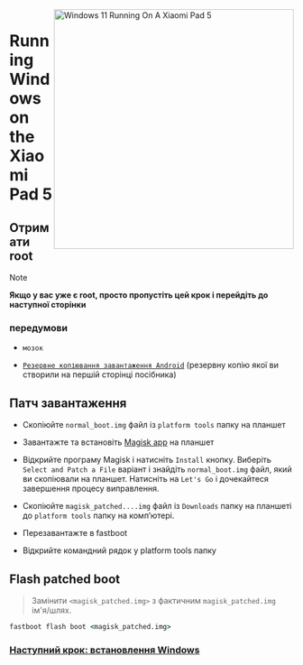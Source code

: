 <img align="right" src="https://raw.githubusercontent.com/erdilS/Port-Windows-11-Xiaomi-Pad-5/main/nabu.png" width="425" alt="Windows 11 Running On A Xiaomi Pad 5">


# Running Windows on the Xiaomi Pad 5

## Отримати root 
> [!NOTE]
> **Якщо у вас уже є root, просто пропустіть цей крок і перейдіть до наступної сторінки**

### передумови
- ```мозок```
  
- [```Резервне копіювання завантаження Android```](/guide/English/1-partition-en.md#Make-a-backup-of-your-existing-boot-image) (резервну копію якої ви створили на першій сторінці посібника)


## Патч завантаження 

- Скопіюйте ```normal_boot.img``` файл із ```platform tools``` папку на планшет 


- Завантажте та встановіть [Magisk app](https://github.com/topjohnwu/Magisk/releases/latest) на планшет
  
-  Відкрийте програму Magisk і натисніть ```Install``` кнопку. Виберіть ```Select and Patch a File``` варіант і знайдіть ```normal_boot.img``` файл, який ви скопіювали на планшет. Натисніть на ```Let's Go``` і дочекайтеся завершення процесу виправлення.
  
- Скопіюйте ```magisk_patched....img``` файл із ```Downloads``` папку на планшеті до ```platform tools``` папку на комп’ютері.

- Перезавантажте в fastboot
  
- Відкрийте командний рядок у platform tools папку

 ## Flash patched boot 
 > Замінити `<magisk_patched.img>` з фактичним ```magisk_patched.img``` ім'я/шлях.
```cmd
fastboot flash boot <magisk_patched.img>
```

### [Наступний крок: встановлення Windows](/guide/Ukrainian/3-install-uk.md)

